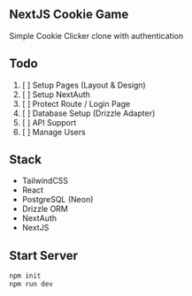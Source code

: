 ## NextJS Cookie Game
Simple Cookie Clicker clone with authentication

## Todo

1. [ ] Setup Pages (Layout & Design)
2. [ ] Setup NextAuth
3. [ ] Protect Route / Login Page
4. [ ] Database Setup (Drizzle Adapter)
5. [ ] API Support
6. [ ] Manage Users

## Stack
- TailwindCSS
- React
- PostgreSQL (Neon)
- Drizzle ORM
- NextAuth
- NextJS

## Start Server
```bash
npm init
npm run dev
```